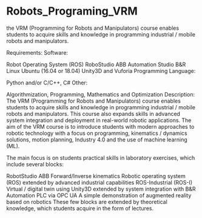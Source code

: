 # Robots_Programing_VRM
the VRM (Programming for Robots and Manipulators) course enables students to acquire skills and knowledge in programming industrial / mobile robots and manipulators.

Requirements:
Software:

Robot Operating System (ROS)
RoboStudio ABB
Automation Studio B&R
Linux Ubuntu (16.04 or 18.04)
Unity3D and Vuforia
Programming Language:

Python and/or C/C++, C#
Other:

Algorithmization, Programming, Mathematics and Optimization
Description:
The VRM (Programming for Robots and Manipulators) course enables students to acquire skills and knowledge in programming industrial / mobile robots and manipulators. This course also expands skills in advanced system integration and deployment in real-world robotic applications. The aim of the VRM course is to introduce students with modern approaches to robotic technology with a focus on programming, kinematics / dynamics solutions, motion planning, Industry 4.0 and the use of machine learning (ML).

The main focus is on students practical skills in laboratory exercises, which include several blocks:

RobotStudio ABB
Forward/Inverse kinematics
Robotic operating system (ROS) extended by advanced industrial capabilities ROS-Industrial (ROS-I)
Virtual / digital twin using Unity3D extended by system integration with B&R Automation PLC via OPC UA
A simple demonstration of augmented reality based on robotics
These few blocks are extended by theoretical knowledge, which students acquire in the form of lectures.

